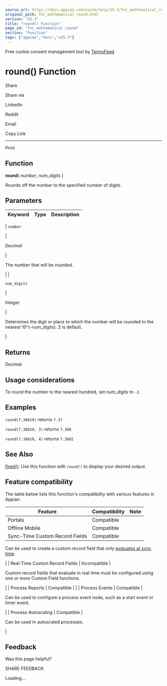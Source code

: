 ```yaml
---
source_url: https://docs.appian.com/suite/help/25.3/fnc_mathematical_round.html
original_path: fnc_mathematical_round.html
version: "25.3"
title: "round() Function"
page_id: "fnc_mathematical_round"
section: "Function"
tags: ["appian","docs","v25.3"]
---
```



Free cookie consent management tool by [TermsFeed](https://www.termsfeed.com/)

# round() Function

Share

Share via

LinkedIn

Reddit

Email

Copy Link

* * *

Print

## Function

**round**( _number, num\_digits_ )

Rounds off the number to the specified number of digits.

## Parameters

| Keyword | Type | Description |
| --- | --- | --- |
|
`number`

 |

_Decimal_

 |

The number that will be rounded.

 |
|

`num_digits`

 |

_Integer_

 |

Determines the digit or place to which the number will be rounded to the nearest 10^(-num\_digits). 2 is default.

 |

## Returns

Decimal

## Usage considerations

To round the number to the nearest hundred, set _num\_digits_ to `-2`.

## Examples

`round(7.36819)` returns `7.37`

`round(7.36819, 3)` returns `7.368`

`round(7.36819, 4)` returns `7.3682`

## See Also

[fixed()](fnc_text_fixed.html): Use this function with `round()` to display your desired output.

## Feature compatibility

The table below lists this function's compatibility with various features in Appian.

| Feature | Compatibility | Note |
| --- | --- | --- |
| Portals | Compatible |  |
| Offline Mobile | Compatible |  |
| Sync-Time Custom Record Fields | Compatible |
Can be used to create a custom record field that only [evaluates at sync time](custom-record-fields.html#prodlink-sync-time-evaluations).

 |
| Real-Time Custom Record Fields | Incompatible |

Custom record fields that evaluate in real time must be configured using one or more Custom Field functions.

 |
| Process Reports | Compatible |  |
| Process Events | Compatible |

Can be used to configure a process event node, such as a start event or timer event.

 |
| Process Autoscaling | Compatible |

Can be used in autoscaled processes.

 |

## Feedback

Was this page helpful?

SHARE FEEDBACK

Loading...